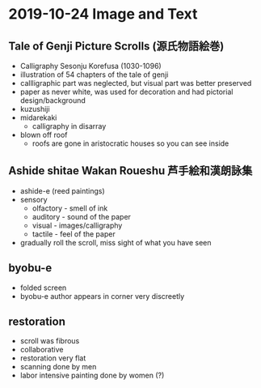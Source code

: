 # 2019-10-24 Image and Text

## Tale of Genji Picture Scrolls (源氏物語絵巻)
* Calligraphy Sesonju Korefusa (1030-1096)
* illustration of 54 chapters of the tale of genji
* callligraphic part was neglected, but visual part was better preserved
* paper as never white, was used for decoration and had pictorial design/background
* kuzushiji
* midarekaki
  * calligraphy in disarray
* blown off roof
  * roofs are gone in aristocratic houses so you can see inside

## Ashide shitae Wakan Roueshu 芦手絵和漢朗詠集
* ashide-e (reed paintings)
* sensory
  * olfactory - smell of ink
  * auditory - sound of the paper
  * visual - images/calligraphy
  * tactile - feel of the paper
* gradually roll the scroll, miss sight of what you have seen
  
## byobu-e
* folded screen
* byobu-e author appears in corner very discreetly

## restoration
* scroll was fibrous
* collaborative
* restoration very flat
* scanning done by men
* labor intensive painting done by women (?)